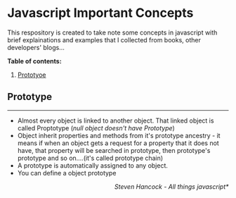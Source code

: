 # Javascript Important Concepts

This respository is created to take note some concepts in javascript with brief explainations and examples that I collected from books, other developers' blogs...

**Table of contents:**

1. [Prototyoe](#prototype) 


## Prototype
____

- Almost every object is linked to another object. That linked object is called Proptotype  (*null object doesn't have Prototype*)
- Object inherit properties and methods from it's prototype ancestry - it means if when an object gets a request for a property that it does not have, that property will be searched in prototype, then prototype's prototype and so on....(it's called prototype chain)
- A prototype is automatically assigned to any object.
- You can define a object prototype

<div style="text-align:right"><i>Steven Hancock - All things javascript*</i></div>